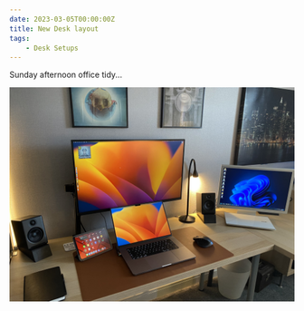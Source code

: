 ```yaml
---
date: 2023-03-05T00:00:00Z
title: New Desk layout
tags: 
    - Desk Setups
---
```

Sunday afternoon office tidy...

![My new desk setup](img_0615.jpeg "New desk setup")
